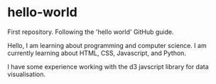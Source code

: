 # hello-world
First repository. Following the 'hello world' GitHub guide.

Hello, I am learning about programming and computer science.
I am currently learning about HTML, CSS, Javascript, and Python.

I have some experience working with the d3 javscript library for data visualisation.
